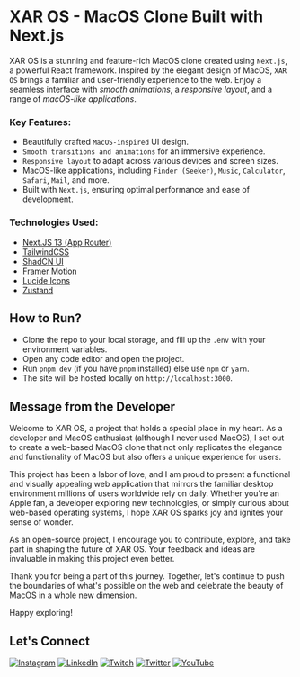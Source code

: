 # **XAR OS** - MacOS Clone Built with Next.js

XAR OS is a stunning and feature-rich MacOS clone created using `Next.js`, a powerful React framework. Inspired by the elegant design of MacOS, `XAR OS` brings a familiar and user-friendly experience to the web. Enjoy a seamless interface with _smooth animations_, a _responsive layout_, and a range of _macOS-like applications_.

### Key Features:

-   Beautifully crafted `MacOS-inspired` UI design.
-   `Smooth transitions and animations` for an immersive experience.
-   `Responsive layout` to adapt across various devices and screen sizes.
-   MacOS-like applications, including `Finder (Seeker)`, `Music`, `Calculator`, `Safari`, `Mail`, and more.
-   Built with `Next.js`, ensuring optimal performance and ease of development.

### Technologies Used:

-   [Next.JS 13 (App Router)](https://nextjs.org/)
-   [TailwindCSS](https://tailwindcss.com/)
-   [ShadCN UI](https://ui.shadcn.com/)
-   [Framer Motion](https://www.framer.com/motion/)
-   [Lucide Icons](https://lucide.dev/)
-   [Zustand](https://zustand-demo.pmnd.rs/)

## How to Run?

-   Clone the repo to your local storage, and fill up the `.env` with your environment variables.
-   Open any code editor and open the project.
-   Run `pnpm dev` (if you have `pnpm` installed) else use `npm` or `yarn`.
-   The site will be hosted locally on `http://localhost:3000`.

## Message from the Developer

Welcome to XAR OS, a project that holds a special place in my heart. As a developer and MacOS enthusiast (although I never used MacOS), I set out to create a web-based MacOS clone that not only replicates the elegance and functionality of MacOS but also offers a unique experience for users.

This project has been a labor of love, and I am proud to present a functional and visually appealing web application that mirrors the familiar desktop environment millions of users worldwide rely on daily. Whether you're an Apple fan, a developer exploring new technologies, or simply curious about web-based operating systems, I hope XAR OS sparks joy and ignites your sense of wonder.

As an open-source project, I encourage you to contribute, explore, and take part in shaping the future of XAR OS. Your feedback and ideas are invaluable in making this project even better.

Thank you for being a part of this journey. Together, let's continue to push the boundaries of what's possible on the web and celebrate the beauty of MacOS in a whole new dimension.

Happy exploring!

## Let's Connect

[![Instagram](https://img.shields.io/badge/Instagram-%23E4405F.svg?logo=Instagram&logoColor=white)](https://instagram.com/itsdrvgo) [![LinkedIn](https://img.shields.io/badge/LinkedIn-%230077B5.svg?logo=linkedin&logoColor=white)](https://linkedin.com/in/itsdrvgo) [![Twitch](https://img.shields.io/badge/Twitch-%239146FF.svg?logo=Twitch&logoColor=white)](https://twitch.tv/itsdrvgo) [![Twitter](https://img.shields.io/badge/Twitter-%231DA1F2.svg?logo=Twitter&logoColor=white)](https://twitter.com/itsdrvgo) [![YouTube](https://img.shields.io/badge/YouTube-%23FF0000.svg?logo=YouTube&logoColor=white)](https://youtube.com/@UCFTLRtd7NMfdD_R8ftqXBzQ)
